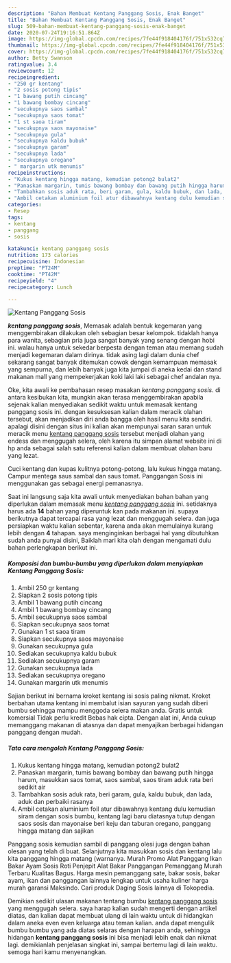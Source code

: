 ```yaml
---
description: "Bahan Membuat Kentang Panggang Sosis, Enak Banget"
title: "Bahan Membuat Kentang Panggang Sosis, Enak Banget"
slug: 509-bahan-membuat-kentang-panggang-sosis-enak-banget
date: 2020-07-24T19:16:51.864Z
image: https://img-global.cpcdn.com/recipes/7fe44f918404176f/751x532cq70/kentang-panggang-sosis-foto-resep-utama.jpg
thumbnail: https://img-global.cpcdn.com/recipes/7fe44f918404176f/751x532cq70/kentang-panggang-sosis-foto-resep-utama.jpg
cover: https://img-global.cpcdn.com/recipes/7fe44f918404176f/751x532cq70/kentang-panggang-sosis-foto-resep-utama.jpg
author: Betty Swanson
ratingvalue: 3.4
reviewcount: 12
recipeingredient:
- "250 gr kentang"
- "2 sosis potong tipis"
- "1 bawang putih cincang"
- "1 bawang bombay cincang"
- "secukupnya saos sambal"
- "secukupnya saos tomat"
- "1 st saoa tiram"
- "secukupnya saos mayonaise"
- "secukupnya gula"
- "secukupnya kaldu bubuk"
- "secukupnya garam"
- "secukupnya lada"
- "secukupnya oregano"
- " margarin utk menumis"
recipeinstructions:
- "Kukus kentang hingga matang, kemudian potong2 bulat2"
- "Panaskan margarin, tumis bawang bombay dan bawang putih hingga harum, masukkan saos tomat, saos sambal, saos tiram aduk rata beri sedikit air"
- "Tambahkan sosis aduk rata, beri garam, gula, kaldu bubuk, dan lada, aduk dan perbaiki rasanya"
- "Ambil cetakan aluminium foil atur dibawahnya kentang dulu kemudian siram dengan sosis bumbu, kentang lagi baru diatasnya tutup dengan saos sosis dan mayonaise beri keju dan taburan oregano, panggang hingga matang dan sajikan"
categories:
- Resep
tags:
- kentang
- panggang
- sosis

katakunci: kentang panggang sosis 
nutrition: 173 calories
recipecuisine: Indonesian
preptime: "PT24M"
cooktime: "PT42M"
recipeyield: "4"
recipecategory: Lunch

---
```



![Kentang Panggang Sosis](https://img-global.cpcdn.com/recipes/7fe44f918404176f/751x532cq70/kentang-panggang-sosis-foto-resep-utama.jpg)

<b><i>kentang panggang sosis</i></b>, Memasak adalah bentuk kegemaran yang menggembirakan dilakukan oleh sebagian besar kelompok. tidaklah hanya para wanita, sebagian pria juga sangat banyak yang senang dengan hobi ini. walau hanya untuk sekedar berpesta dengan teman atau memang sudah menjadi kegemaran dalam dirinya. tidak asing lagi dalam dunia chef sekarang sangat banyak ditemukan cowok dengan kemampuan memasak yang sempurna, dan lebih banyak juga kita jumpai di aneka kedai dan stand makanan mall yang mempekerjakan koki laki laki sebagai chef andalan nya.

Oke, kita awali ke pembahasan resep masakan <i>kentang panggang sosis</i>. di antara kesibukan kita, mungkin akan terasa menggembirakan apabila sejenak kalian menyediakan sedikit waktu untuk memasak kentang panggang sosis ini. dengan kesuksesan kalian dalam meracik olahan tersebut, akan menjadikan diri anda bangga oleh hasil menu kita sendiri. apalagi disini dengan situs ini kalian akan mempunyai saran saran untuk meracik menu <u>kentang panggang sosis</u> tersebut menjadi olahan yang endess dan menggugah selera, oleh karena itu simpan alamat website ini di hp anda sebagai salah satu referensi kalian dalam membuat olahan baru yang lezat.

Cuci kentang dan kupas kulitnya potong-potong, lalu kukus hingga matang. Campur mentega saus sambal dan saus tomat. Panggangan Sosis ini menggunakan gas sebagai energi pemanasnya.


Saat ini langsung saja kita awali untuk menyediakan bahan bahan yang diperlukan dalam memasak menu <u><i>kentang panggang sosis</i></u> ini. setidaknya harus ada <b>14</b> bahan yang diperuntuk kan pada makanan ini. supaya berikutnya dapat tercapai rasa yang lezat dan menggugah selera. dan juga persiapkan waktu kalian sebentar, karena anda akan memulainya kurang lebih dengan <b>4</b> tahapan. saya menginginkan berbagai hal yang dibutuhkan sudah anda punyai disini, Baiklah mari kita olah dengan mengamati dulu bahan perlengkapan berikut ini.

<!--inarticleads1-->

##### Komposisi dan bumbu-bumbu yang diperlukan dalam menyiapkan Kentang Panggang Sosis:

1. Ambil 250 gr kentang
1. Siapkan 2 sosis potong tipis
1. Ambil 1 bawang putih cincang
1. Ambil 1 bawang bombay cincang
1. Ambil secukupnya saos sambal
1. Siapkan secukupnya saos tomat
1. Gunakan 1 st saoa tiram
1. Siapkan secukupnya saos mayonaise
1. Gunakan secukupnya gula
1. Sediakan secukupnya kaldu bubuk
1. Sediakan secukupnya garam
1. Gunakan secukupnya lada
1. Sediakan secukupnya oregano
1. Gunakan  margarin utk menumis


Sajian berikut ini bernama kroket kentang isi sosis paling nikmat. Kroket berbahan utama kentang ini membalut isian sayuran yang sudah diberi bumbu sehingga mampu menggoda selera makan anda. Gratis untuk komersial Tidak perlu kredit Bebas hak cipta. Dengan alat ini, Anda cukup memanggang makanan di atasnya dan dapat menyajikan berbagai hidangan panggang dengan mudah. 

<!--inarticleads2-->

##### Tata cara mengolah Kentang Panggang Sosis:

1. Kukus kentang hingga matang, kemudian potong2 bulat2
1. Panaskan margarin, tumis bawang bombay dan bawang putih hingga harum, masukkan saos tomat, saos sambal, saos tiram aduk rata beri sedikit air
1. Tambahkan sosis aduk rata, beri garam, gula, kaldu bubuk, dan lada, aduk dan perbaiki rasanya
1. Ambil cetakan aluminium foil atur dibawahnya kentang dulu kemudian siram dengan sosis bumbu, kentang lagi baru diatasnya tutup dengan saos sosis dan mayonaise beri keju dan taburan oregano, panggang hingga matang dan sajikan


Panggang sosis kemudian sambil di panggang olesi juga dengan bahan olesan yang telah di buat. Selanjutnya kita masukkan sosis dan kentang lalu kita panggang hingga matang (warnanya. Murah Promo Alat Panggang Ikan Bakar Ayam Sosis Roti Penjepit Alat Bakar Panggangan Pemanggang Murah Terbaru Kualitas Bagus. Harga mesin pemanggang sate, bakar sosis, bakar ayam, ikan dan panggangan lainnya lengkap untuk usaha kuliner harga murah garansi Maksindo. Cari produk Daging Sosis lainnya di Tokopedia. 

Demikian sedikit ulasan makanan tentang bumbu <u>kentang panggang sosis</u> yang menggugah selera. saya harap kalian sudah mengerti dengan artikel diatas, dan kalian dapat membuat ulang di lain waktu untuk di hidangkan dalam aneka even even keluarga atau teman kalian. anda dapat mengulik bumbu bumbu yang ada diatas selaras dengan harapan anda, sehingga hidangan <b>kentang panggang sosis</b> ini bisa menjadi lebih enak dan nikmat lagi. demikianlah penjelasan singkat ini, sampai bertemu lagi di lain waktu. semoga hari kamu menyenangkan.
